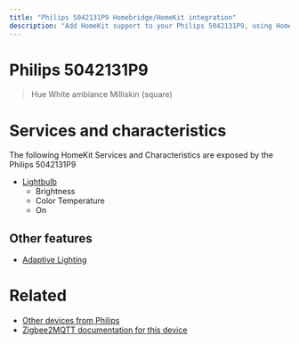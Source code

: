 ```yaml
---
title: "Philips 5042131P9 Homebridge/HomeKit integration"
description: "Add HomeKit support to your Philips 5042131P9, using Homebridge, Zigbee2MQTT and homebridge-z2m."
---
```

<!---
This file has been GENERATED using src/docgen/docgen.ts
DO NOT EDIT THIS FILE MANUALLY!
-->
# Philips 5042131P9
> Hue White ambiance Milliskin (square)


# Services and characteristics
The following HomeKit Services and Characteristics are exposed by
the Philips 5042131P9

* [Lightbulb](../../light.md)
  * Brightness
  * Color Temperature
  * On

## Other features
* [Adaptive Lighting](../../light.md)

# Related
* [Other devices from Philips](../index.md#philips)
* [Zigbee2MQTT documentation for this device](https://www.zigbee2mqtt.io/devices/5042131P9.html)